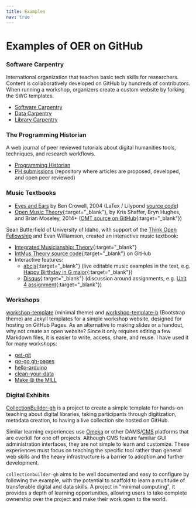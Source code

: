 ```yaml
---
title: Examples
nav: true
---
```


# Examples of OER on GitHub

### Software Carpentry

International organization that teaches basic tech skills for researchers. 
Content is collaboratively developed on GitHub by hundreds of contributors.
When running a workshop, organizers create a custom website by forking the SWC templates.

- [Software Carpentry](https://software-carpentry.org/)
- [Data Carpentry](http://www.datacarpentry.org/)
- [Library Carpentry](https://librarycarpentry.org/)

### The Programming Historian

A web journal of peer reviewed tutorials about digital humanities tools, techniques, and research workflows.

- [Programming Historian](https://programminghistorian.org/)
- [PH submissions](https://github.com/programminghistorian/ph-submissions) (repository where articles are proposed, developed, and open peer reviewed)

### Music Textbooks

- [Eyes and Ears](http://www.lightandmatter.com/sight/sight.html) by Ben Crowell, 2004 (LaTex / Lilypond [source code](https://github.com/bcrowell/eyes_and_ears))
- [Open Music Theory](http://openmusictheory.com/){:target="_blank"}, by Kris Shaffer, Bryn Hughes, and Brian Moseley, 2014+ ([OMT source on GitHub](https://github.com/openmusictheory/openmusictheory.github.io){:target="_blank"})

Sean Butterfield of University of Idaho, with support of the [Think Open Fellowship](https://libguides.uidaho.edu/c.php?g=772392&p=5540605) and Evan Williamson, created an interactive music textbook: 

- [Integrated Musicianship: Theory](https://intmus.github.io/inttheory18-19/){:target="_blank"} 
- [IntMus Theory source code](https://github.com/intmus/inttheory18-19){:target="_blank"} on GitHub
- Interactive features:
    - [abcjs](https://github.com/paulrosen/abcjs){:target="_blank"} (live editable music examples in the text, e.g. [Happy Birthday in G major](https://intmus.github.io/inttheory18-19/02-int-scales-keys/b1-scales.html){:target="_blank"})
    - [Disqus](https://disqus.com/){:target="_blank"} (discussion around assignments, e.g. [Unit 4 assignment](https://intmus.github.io/inttheory18-19/assignments/Fall-semester/2018-09-17.html){:target="_blank"})

### Workshops

[workshop-template](https://github.com/evanwill/workshop-template/) (minimal theme) and [workshop-template-b](https://github.com/evanwill/workshop-template-b/) (Bootstrap theme) are Jekyll templates for a simple workshop website, designed for hosting on GitHub Pages.
As an alternative to making slides or a handout, why not create an open website?
Since it only requires editing a few Markdown files, it is easier to write, access, share, and reuse. 
I have used it for many workshops:

- [get-git](https://uidaholib.github.io/get-git/)
- [go-go gh-pages](https://evanwill.github.io/go-go-ghpages/)
- [hello-arduino](https://evanwill.github.io/hello-arduino/)
- [clean-your-data](https://evanwill.github.io/clean-your-data/)
- [Make @ the MILL](https://uidaholib.github.io/make-at-the-mill/)

### Digital Exhibits

[CollectionBuilder-gh](https://github.com/CollectionBuilder/collectionbuilder-gh/) is a project to create a simple template for hands-on teaching about digital libraries, taking participants through digitization, metadata creation, to having a live collection site hosted on GitHub.

Similar learning experiences use [Omeka](https://omeka.org/) or other DAMS/[CMS](https://en.wikipedia.org/wiki/Content_management_system) platforms that are overkill for one off projects.
Although CMS feature familiar GUI administration interfaces, they are not simple to learn and customize.
These experiences must focus on teaching the specific tool rather than general web skills and the heavy infrastructure is a barrier to adoption and further development.

`collectionbuilder-gh` aims to be well documented and easy to configure by following the example, with the potential to scaffold to learn a multitude of transferable digital and data skills.
A project in "minimal computing", it provides a depth of learning opportunities, allowing users to take complete ownership over the project and make their work open to the world.
